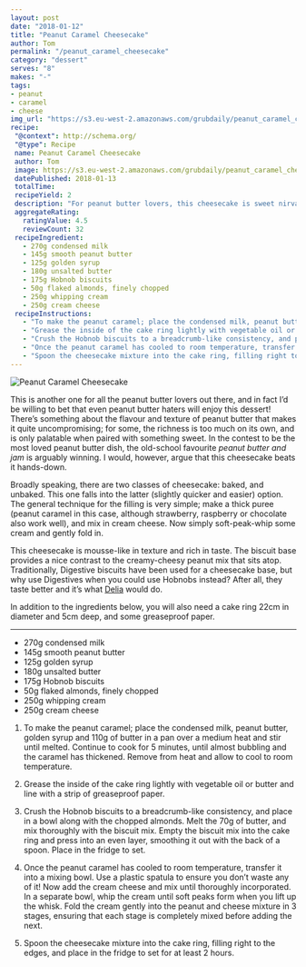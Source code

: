 ```yaml
---
layout: post
date: "2018-01-12"
title: "Peanut Caramel Cheesecake"
author: Tom
permalink: "/peanut_caramel_cheesecake"
category: "dessert"
serves: "8"
makes: "-"
tags:
- peanut
- caramel
- cheese
img_url: "https://s3.eu-west-2.amazonaws.com/grubdaily/peanut_caramel_cheesecake.jpg"
recipe:
 "@context": http://schema.org/
 "@type": Recipe
 name: Peanut Caramel Cheesecake
 author: Tom
 image: https://s3.eu-west-2.amazonaws.com/grubdaily/peanut_caramel_cheesecake.jpg
 datePublished: 2018-01-13
 totalTime:
 recipeYield: 2
 description: "For peanut butter lovers, this cheesecake is sweet nirvana."
 aggregateRating:
   ratingValue: 4.5
   reviewCount: 32
 recipeIngredient:
   - 270g condensed milk
   - 145g smooth peanut butter
   - 125g golden syrup
   - 180g unsalted butter
   - 175g Hobnob biscuits
   - 50g flaked almonds, finely chopped
   - 250g whipping cream
   - 250g cream cheese
 recipeInstructions:
   - "To make the peanut caramel; place the condensed milk, peanut butter, golden syrup and 110g of butter in a pan over a medium heat and stir until melted. Continue to cook for 5 minutes, until almost bubbling and the caramel has thickened. Remove from heat and allow to cool to room temperature."
   - "Grease the inside of the cake ring lightly with vegetable oil or butter and line with a strip of greaseproof paper."
   - "Crush the Hobnob biscuits to a breadcrumb-like consistency, and place in a bowl along with the chopped almonds. Melt the 70g of butter, and mix thoroughly with the biscuit mix. Empty the biscuit mix into the cake ring and press into an even layer, smoothing it out with the back of a spoon. Place in the fridge to set."
   - "Once the peanut caramel has cooled to room temperature, transfer it into a mixing bowl. Use a plastic spatula to ensure you don’t waste any of it! Now add the cream cheese and mix until thoroughly incorporated. In a separate bowl, whip the cream until soft peaks form when you lift up the whisk. Fold the cream gently into the peanut and cheese mixture in 3 stages, ensuring that each stage is completely mixed before adding the next."
   - "Spoon the cheesecake mixture into the cake ring, filling right to the edges, and place in the fridge to set for at least 2 hours."
---
```

<img src="https://s3.eu-west-2.amazonaws.com/grubdaily/peanut_caramel_cheesecake.jpg" alt="Peanut Caramel Cheesecake" />

This is another one for all the peanut butter lovers out there, and in fact I’d be willing to bet that even peanut butter haters will enjoy this dessert! There’s something about the flavour and texture of peanut butter that makes it quite uncompromising; for some, the richness is too much on its own, and is only palatable when paired with something sweet. In the contest to be the most loved peanut butter dish, the old-school favourite _peanut butter and jam_ is arguably winning. I would, however, argue that this cheesecake beats it hands-down.

Broadly speaking, there are two classes of cheesecake: baked, and unbaked. This one falls into the latter (slightly quicker and easier) option. The general technique for the filling is very simple; make a thick puree (peanut caramel in this case, although strawberry, raspberry or chocolate also work well), and mix in cream cheese. Now simply soft-peak-whip some cream and gently fold in.

This cheesecake is mousse-like in texture and rich in taste. The biscuit base provides a nice contrast to the creamy-cheesy peanut mix that sits atop. Traditionally, Digestive biscuits have been used for a cheesecake base, but why use Digestives when you could use Hobnobs instead? After all, they taste better and it’s what [Delia](https://www.deliaonline.com/) would do.

In addition to the ingredients below, you will also need a cake ring 22cm in diameter and 5cm deep, and some greaseproof paper.

---
* 270g condensed milk
* 145g smooth peanut butter
* 125g golden syrup
* 180g unsalted butter
* 175g Hobnob biscuits
* 50g flaked almonds, finely chopped
* 250g whipping cream
* 250g cream cheese

1. To make the peanut caramel; place the condensed milk, peanut butter, golden syrup and 110g of butter in a pan over a medium heat and stir until melted. Continue to cook for 5 minutes, until almost bubbling and the caramel has thickened. Remove from heat and allow to cool to room temperature.

2. Grease the inside of the cake ring lightly with vegetable oil or butter and line with a strip of greaseproof paper.

3. Crush the Hobnob biscuits to a breadcrumb-like consistency, and place in a bowl along with the chopped almonds. Melt the 70g of butter, and mix thoroughly with the biscuit mix. Empty the biscuit mix into the cake ring and press into an even layer, smoothing it out with the back of a spoon. Place in the fridge to set.

4. Once the peanut caramel has cooled to room temperature, transfer it into a mixing bowl. Use a plastic spatula to ensure you don’t waste any of it! Now add the cream cheese and mix until thoroughly incorporated. In a separate bowl, whip the cream until soft peaks form when you lift up the whisk. Fold the cream gently into the peanut and cheese mixture in 3 stages, ensuring that each stage is completely mixed before adding the next.

5. Spoon the cheesecake mixture into the cake ring, filling right to the edges, and place in the fridge to set for at least 2 hours.
